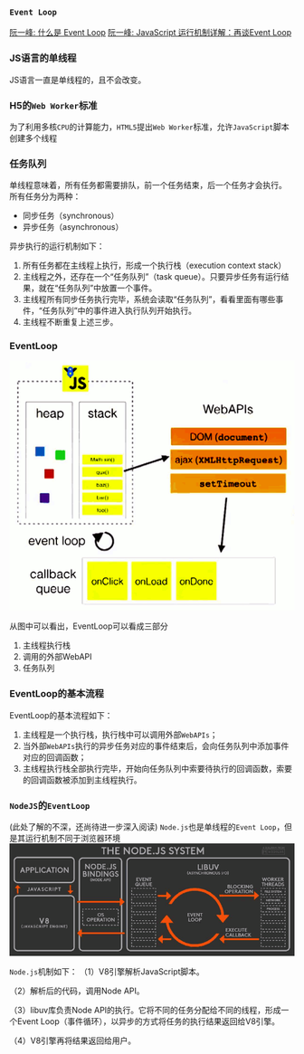 ### `Event Loop`
[阮一峰: 什么是 Event Loop](http://www.ruanyifeng.com/blog/2013/10/event_loop.html)
[阮一峰: JavaScript 运行机制详解：再谈Event Loop](http://www.ruanyifeng.com/blog/2014/10/event-loop.html)

### JS语言的单线程
JS语言一直是单线程的，且不会改变。

### H5的`Web Worker`标准
为了利用多核`CPU`的计算能力，`HTML5`提出`Web Worker`标准，允许`JavaScript`脚本创建多个线程

### 任务队列
单线程意味着，所有任务都需要排队，前一个任务结束，后一个任务才会执行。
所有任务分为两种：
+ 同步任务（synchronous）
+ 异步任务（asynchronous）

异步执行的运行机制如下：
1. 所有任务都在主线程上执行，形成一个执行栈（execution context stack）
2. 主线程之外，还存在一个“任务队列”（task queue）。只要异步任务有运行结果，就在“任务队列”中放置一个事件。
3. 主线程所有同步任务执行完毕，系统会读取“任务队列”，看看里面有哪些事件，“任务队列”中的事件进入执行队列开始执行。
4. 主线程不断重复上述三步。

### EventLoop
![EventLoop图](images/EventLoop.png)

从图中可以看出，EventLoop可以看成三部分
1. 主线程执行栈
2. 调用的外部WebAPI
3. 任务队列

### EventLoop的基本流程
EventLoop的基本流程如下：
1. 主线程是一个执行栈，执行栈中可以调用外部`WebAPIs`；
2. 当外部`WebAPIs`执行的异步任务对应的事件结束后，会向任务队列中添加事件对应的回调函数；
3. 主线程执行栈全部执行完毕，开始向任务队列中索要待执行的回调函数，索要的回调函数被添加到主线程执行。

### `NodeJS`的`EventLoop`
(此处了解的不深，还尚待进一步深入阅读)
`Node.js`也是单线程的`Event Loop`，但是其运行机制不同于浏览器环境
![NodeJS的Event Loop示意图](images/NodeJS_EventLoop.png)

`Node.js`机制如下：
（1）V8引擎解析JavaScript脚本。

（2）解析后的代码，调用Node API。

（3）libuv库负责Node API的执行。它将不同的任务分配给不同的线程，形成一个Event Loop（事件循环），以异步的方式将任务的执行结果返回给V8引擎。

（4）V8引擎再将结果返回给用户。